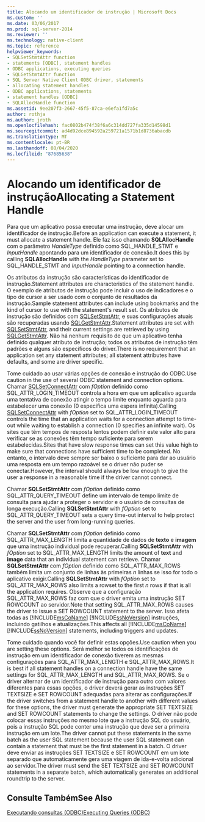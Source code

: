 ```yaml
---
title: Alocando um identificador de instrução | Microsoft Docs
ms.custom: ''
ms.date: 03/06/2017
ms.prod: sql-server-2014
ms.reviewer: ''
ms.technology: native-client
ms.topic: reference
helpviewer_keywords:
- SQLSetStmtAttr function
- statements [ODBC], statement handles
- ODBC applications, executing queries
- SQLGetStmtAttr function
- SQL Server Native Client ODBC driver, statements
- allocating statement handles
- ODBC applications, statements
- statement handles [ODBC]
- SQLAllocHandle function
ms.assetid: 9ee207f3-2667-45f5-87ca-e6efa1fd7a5c
author: rothja
ms.author: jroth
ms.openlocfilehash: fac0802b474f38f6a6c314dd727fa335d14598d1
ms.sourcegitcommit: ad4d92dce894592a259721a1571b1d8736abacdb
ms.translationtype: MT
ms.contentlocale: pt-BR
ms.lasthandoff: 08/04/2020
ms.locfileid: "87685638"
---
```

# <a name="allocating-a-statement-handle"></a><span data-ttu-id="e3444-102">Alocando um identificador de instrução</span><span class="sxs-lookup"><span data-stu-id="e3444-102">Allocating a Statement Handle</span></span>
  <span data-ttu-id="e3444-103">Para que um aplicativo possa executar uma instrução, deve alocar um identificador de instrução.</span><span class="sxs-lookup"><span data-stu-id="e3444-103">Before an application can execute a statement, it must allocate a statement handle.</span></span> <span data-ttu-id="e3444-104">Ele faz isso chamando **SQLAllocHandle** com o parâmetro *HandleType* definido como SQL_HANDLE_STMT e *InputHandle* apontando para um identificador de conexão.</span><span class="sxs-lookup"><span data-stu-id="e3444-104">It does this by calling **SQLAllocHandle** with the *HandleType* parameter set to SQL_HANDLE_STMT and *InputHandle* pointing to a connection handle.</span></span>  
  
 <span data-ttu-id="e3444-105">Os atributos da instrução são características do identificador de instrução.</span><span class="sxs-lookup"><span data-stu-id="e3444-105">Statement attributes are characteristics of the statement handle.</span></span> <span data-ttu-id="e3444-106">O exemplo de atributos de instrução pode incluir o uso de indicadores e o tipo de cursor a ser usado com o conjunto de resultados da instrução.</span><span class="sxs-lookup"><span data-stu-id="e3444-106">Sample statement attributes can include using bookmarks and the kind of cursor to use with the statement's result set.</span></span> <span data-ttu-id="e3444-107">Os atributos de instrução são definidos com [SQLSetStmtAttr](../native-client-odbc-api/sqlsetstmtattr.md), e suas configurações atuais são recuperadas usando [SQLGetStmtAttr](../native-client-odbc-api/sqlgetstmtattr.md).</span><span class="sxs-lookup"><span data-stu-id="e3444-107">Statement attributes are set with [SQLSetStmtAttr](../native-client-odbc-api/sqlsetstmtattr.md), and their current settings are retrieved by using [SQLGetStmtAttr](../native-client-odbc-api/sqlgetstmtattr.md).</span></span> <span data-ttu-id="e3444-108">Não há nenhum requisito de que um aplicativo tenha definido qualquer atributo de instrução; todos os atributos de instrução têm padrões e alguns são específicos do driver.</span><span class="sxs-lookup"><span data-stu-id="e3444-108">There is no requirement that an application set any statement attributes; all statement attributes have defaults, and some are driver specific.</span></span>  
  
 <span data-ttu-id="e3444-109">Tome cuidado ao usar várias opções de conexão e instrução do ODBC.</span><span class="sxs-lookup"><span data-stu-id="e3444-109">Use caution in the use of several ODBC statement and connection options.</span></span> <span data-ttu-id="e3444-110">Chamar [SQLSetConnectAttr](../native-client-odbc-api/sqlsetconnectattr.md) com *fOption* definido como SQL_ATTR_LOGIN_TIMEOUT controla a hora em que um aplicativo aguarda uma tentativa de conexão atingir o tempo limite enquanto aguarda para estabelecer uma conexão (0 especifica uma espera infinita).</span><span class="sxs-lookup"><span data-stu-id="e3444-110">Calling [SQLSetConnectAttr](../native-client-odbc-api/sqlsetconnectattr.md) with *fOption* set to SQL_ATTR_LOGIN_TIMEOUT controls the time that an application waits for a connection attempt to time-out while waiting to establish a connection (0 specifies an infinite wait).</span></span> <span data-ttu-id="e3444-111">Os sites que têm tempos de resposta lentos podem definir este valor alto para verificar se as conexões têm tempo suficiente para serem estabelecidas.</span><span class="sxs-lookup"><span data-stu-id="e3444-111">Sites that have slow response times can set this value high to make sure that connections have sufficient time to be completed.</span></span> <span data-ttu-id="e3444-112">No entanto, o intervalo deve sempre ser baixo o suficiente para dar ao usuário uma resposta em um tempo razoável se o driver não puder se conectar.</span><span class="sxs-lookup"><span data-stu-id="e3444-112">However, the interval should always be low enough to give the user a response in a reasonable time if the driver cannot connect.</span></span>  
  
 <span data-ttu-id="e3444-113">Chamar **SQLSetStmtAttr** com *fOption* definido como SQL_ATTR_QUERY_TIMEOUT define um intervalo de tempo limite de consulta para ajudar a proteger o servidor e o usuário de consultas de longa execução.</span><span class="sxs-lookup"><span data-stu-id="e3444-113">Calling **SQLSetStmtAttr** with *fOption* set to SQL_ATTR_QUERY_TIMEOUT sets a query time-out interval to help protect the server and the user from long-running queries.</span></span>  
  
 <span data-ttu-id="e3444-114">Chamar **SQLSetStmtAttr** com *fOption* definido como SQL_ATTR_MAX_LENGTH limita a quantidade de dados de **texto** e **imagem** que uma instrução individual pode recuperar.</span><span class="sxs-lookup"><span data-stu-id="e3444-114">Calling **SQLSetStmtAttr** with *fOption* set to SQL_ATTR_MAX_LENGTH limits the amount of **text** and **image** data that an individual statement can retrieve.</span></span> <span data-ttu-id="e3444-115">Chamar **SQLSetStmtAttr** com *fOption* definido como SQL_ATTR_MAX_ROWS também limita um conjunto de linhas às primeiras *n* linhas se isso for todo o aplicativo exigir.</span><span class="sxs-lookup"><span data-stu-id="e3444-115">Calling **SQLSetStmtAttr** with *fOption* set to SQL_ATTR_MAX_ROWS also limits a rowset to the first *n* rows if that is all the application requires.</span></span> <span data-ttu-id="e3444-116">Observe que a configuração SQL_ATTR_MAX_ROWS faz com que o driver emita uma instrução SET ROWCOUNT ao servidor.</span><span class="sxs-lookup"><span data-stu-id="e3444-116">Note that setting SQL_ATTR_MAX_ROWS causes the driver to issue a SET ROWCOUNT statement to the server.</span></span> <span data-ttu-id="e3444-117">Isso afeta todas as [!INCLUDE[msCoName](../../includes/msconame-md.md)] [!INCLUDE[ssNoVersion](../../includes/ssnoversion-md.md)] instruções, incluindo gatilhos e atualizações.</span><span class="sxs-lookup"><span data-stu-id="e3444-117">This affects all [!INCLUDE[msCoName](../../includes/msconame-md.md)] [!INCLUDE[ssNoVersion](../../includes/ssnoversion-md.md)] statements, including triggers and updates.</span></span>  
  
 <span data-ttu-id="e3444-118">Tome cuidado quando você for definir estas opções.</span><span class="sxs-lookup"><span data-stu-id="e3444-118">Use caution when you are setting these options.</span></span> <span data-ttu-id="e3444-119">Será melhor se todos os identificações de instrução em um identificador de conexão tiverem as mesmas configurações para SQL_ATTR_MAX_LENGTH e SQL_ATTR_MAX_ROWS.</span><span class="sxs-lookup"><span data-stu-id="e3444-119">It is best if all statement handles on a connection handle have the same settings for SQL_ATTR_MAX_LENGTH and SQL_ATTR_MAX_ROWS.</span></span> <span data-ttu-id="e3444-120">Se o driver alternar de um identificador de instrução para outro com valores diferentes para essas opções, o driver deverá gerar as instruções SET TEXTSIZE e SET ROWCOUNT adequadas para alterar as configurações.</span><span class="sxs-lookup"><span data-stu-id="e3444-120">If the driver switches from a statement handle to another with different values for these options, the driver must generate the appropriate SET TEXTSIZE and SET ROWCOUNT statements to change the settings.</span></span> <span data-ttu-id="e3444-121">O driver não pode colocar essas instruções no mesmo lote que a instrução SQL do usuário, pois a instrução SQL pode conter uma instrução que deve ser a primeira instrução em um lote.</span><span class="sxs-lookup"><span data-stu-id="e3444-121">The driver cannot put these statements in the same batch as the user SQL statement because the user SQL statement can contain a statement that must be the first statement in a batch.</span></span> <span data-ttu-id="e3444-122">O driver deve enviar as instruções SET TEXTSIZE e SET ROWCOUNT em um lote separado que automaticamente gera uma viagem de ida-e-volta adicional ao servidor.</span><span class="sxs-lookup"><span data-stu-id="e3444-122">The driver must send the SET TEXTSIZE and SET ROWCOUNT statements in a separate batch, which automatically generates an additional roundtrip to the server.</span></span>  
  
## <a name="see-also"></a><span data-ttu-id="e3444-123">Consulte Também</span><span class="sxs-lookup"><span data-stu-id="e3444-123">See Also</span></span>  
 [<span data-ttu-id="e3444-124">Executando consultas &#40;ODBC&#41;</span><span class="sxs-lookup"><span data-stu-id="e3444-124">Executing Queries &#40;ODBC&#41;</span></span>](executing-queries-odbc.md)  
  
  
